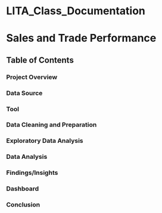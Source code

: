 # LITA_Class_Documentation
# Sales and Trade Performance
## Table of Contents
 ### Project Overview
 ### Data Source 
 ### Tool
 ### Data Cleaning and Preparation
 ### Exploratory Data Analysis
 ### Data Analysis
 ### Findings/Insights
 ### Dashboard 
 ### Conclusion




